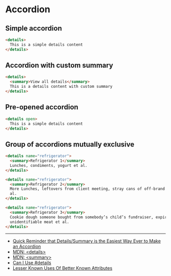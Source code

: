# Accordion

## Simple accordion

```html
<details>
  This is a simple details content
</details>
```

## Accordion with custom summary

```html
<details>
  <summary>View all details</summary>
  This is a details content with custom summary
</details>
```

## Pre-opened accordion

```html
<details open>
  This is a simple details content
</details>
```

## Group of accordions mutually exclusive

```html
<details name="refrigerator">
  <summary>Refrigerator 1</summary>
  Lunches, condiments, yogurt et al.
</details>

<details name="refrigerator">
  <summary>Refrigerator 2</summary>
  More Lunches, leftovers from client meeting, stray cans of off-brand soda et
  al.
</details>

<details name="refrigerator">
  <summary>Refrigerator 3</summary>
  Cookie dough someone bought from somebody’s child’s fundraiser, expired milk,
  unidentifiable meat et al.
</details>
```

---

- [Quick Reminder that Details/Summary is the Easiest Way Ever to Make an Accordion](https://css-tricks.com/quick-reminder-that-details-summary-is-the-easiest-way-ever-to-make-an-accordion/)
- [MDN: &lt;details&gt;](https://developer.mozilla.org/en-US/docs/Web/HTML/Element/details)
- [MDN: &lt;summary&gt;](https://developer.mozilla.org/en-US/docs/Web/HTML/Element/summary)
- [Can I Use #details](https://caniuse.com/#feat=details)
- [Lesser Known Uses Of Better Known Attributes](https://www.smashingmagazine.com/2025/01/lesser-known-uses-better-known-attributes/)
